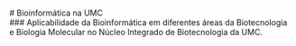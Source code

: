 </br>
# Bioinformática na UMC
</br>
### Aplicabilidade da Bioinformática em diferentes áreas da Biotecnologia e Biologia Molecular no Núcleo Integrado de Biotecnologia da UMC.
